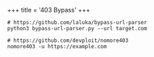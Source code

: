 +++
title = '403 Bypass'
+++

```
# https://github.com/laluka/bypass-url-parser
python3 bypass-url-parser.py --url target.com
```

```
# https://github.com/devploit/nomore403
nomore403 -u https://example.com
```
